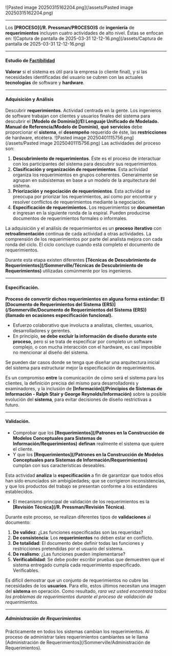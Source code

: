![Pasted image 20250315162204.png](/assets/Pasted image 20250315162204.png)
****
Los **[PROCESO](/R. Pressman/PROCESO)S** de **ingeniería** de **requerimientos** incluyen cuatro actividades de alto nivel. Éstas se enfocan en:
	![Captura de pantalla de 2025-03-31 12-12-16.png](/assets/Captura de pantalla de 2025-03-31 12-12-16.png)
****
#### **Estudio de [Factibilidad](/PMBOK/Factibilidad)** 
**Valorar** si el sistema es útil para la empresa (o cliente final), y si las necesidades identificadas del usuario se cubren con las actuales **tecnologías** de software y **hardware**. 
****
#### **Adquisición y Análisis** 
Descubrir **requerimientos**. Actividad centrada en la gente. 
Los ingenieros de software trabajan con clientes y usuarios finales del sistema para descubrir el **[Modelo de Dominio](/El Lenguaje Unificado de Modelado. Manual de Referencia/Modelo de Dominio)**, **qué** **servicios** debe proporcionar el **sistema**, el **desempeño** requerido de éste, las **restricciones** de hardware, etcétera. 
	![Pasted image 20250401115756.png](/assets/Pasted image 20250401115756.png)
	Las actividades del proceso son:
	
1. **Descubrimiento de requerimientos**. Éste es el proceso de interactuar con los participantes del sistema para descubrir sus requerimientos.	
2. **Clasificación y organización de requerimientos**. Esta actividad organiza los requerimientos en grupos coherentes. Generalmente se agrupan en subsistemas en base a un modelo de la arquitectura del sistema.
3. **Priorización y negociación de requerimientos**. Esta actividad se preocupa por priorizar los requerimientos, así como por encontrar y resolver conflictos de requerimientos mediante la negociación.
4. **Especificación de requerimientos.** Los requerimientos se **documentan** e ingresan en la siguiente ronda de la espiral. Pueden producirse documentos de requerimientos formales o informales.

La adquisición y el análisis de requerimientos es un **proceso** **iterativo** con **retroalimentación** continua de cada actividad a otras actividades. La comprensión de los requerimientos por parte del analista mejora con cada ronda del ciclo. El ciclo concluye cuando está completo el documento de requerimientos. 

Durante esta etapa existen diferentes **[Técnicas de Descubrimiento de Requerimientos](/Sommerville/Técnicas de Descubrimiento de Requerimientos)** utilizadas comúnmente por los ingenieros.
****
#### **Especificación**. 
**Proceso de convertir dichos requerimientos en alguna forma estándar: El [Documento de Requerimientos del Sistema (ERS)](/Sommerville/Documento de Requerimientos del Sistema (ERS)) (llamado en ocasiones especificación funcional).** 

- Esfuerzo colaborativo que involucra a analistas, clientes, usuarios, desarrolladores y gerentes. 
- En principio, **se debe excluir la información de diseño durante este proceso,** pero si se trata de especificar por completo un software complejo, o con mucha interacción con el hardware, es casi imposible no mencionar al diseño del sistema. 

Se pueden dar casos donde se tenga que diseñar una arquitectura inicial del sistema para estructurar mejor la especificación de requerimientos. 

Es un compromiso **entre** la comunicación de cómo será el sistema para los clientes, la definición precisa del mismo para desarrolladores y examinadores, y la inclusión de **[Información](/Principios de Sistemas de Información - Ralph Stair y George Reynolds/Información)** sobre la posible evolución del **sistema**, para evitar decisiones de diseño restrictivas a futuro.
****
#### **Validación**. 
- Comprobar que los **[Requerimientos](/Patrones en la Construcción de Modelos Conceptuales para Sistemas de Información/Requerimientos)** **definan** realmente el sistema que quiere el cliente.
- Y que los **[Requerimientos](/Patrones en la Construcción de Modelos Conceptuales para Sistemas de Información/Requerimientos)** cumplan con sus características deseables.

Esta actividad **analiza** la **especificación** a fin de garantizar que todos ellos han sido enunciados sin ambigüedades; que se corrigieron inconsistencias, y que los productos del trabajo se presentan conforme a los estándares establecidos. 

- El mecanismo principal de validación de los requerimientos es la **[Revisión Técnica](/R. Pressman/Revisión Técnica)**. 

Durante este proceso, se realizan diferentes tipos de **validaciones** al documento:

1. **De validez**: ¿Las funciones especificadas son las requeridas?
2. **De consistencia**: Los **requerimientos** no deben estar en conflicto.
3. **De totalidad**: El documento debe definir todas las funciones y restricciones pretendidas por el usuario del sistema.
4. **De realismo**: ¿Las funciones pueden implementarse?
5. **Verificabilidad**: Se debe poder escribir pruebas que demuestren que el sistema entregado cumpla cada requerimiento especificado. Verificables.

Es difícil demostrar que un conjunto de requerimientos no cubre las necesidades de los **usuarios**. Para ello, estos últimos necesitan una imagen del **sistema** en operación. Como resultado, *rara vez usted encontrará todos los problemas de requerimientos durante el proceso de validación de requerimientos.*
****
##### **Administración de Requerimientos**
Prácticamente en todos los sistemas cambian los requerimientos. Al proceso de administrar tales requerimientos cambiantes se le llama [Administración de Requerimientos](/Sommerville/Administración de Requerimientos).
